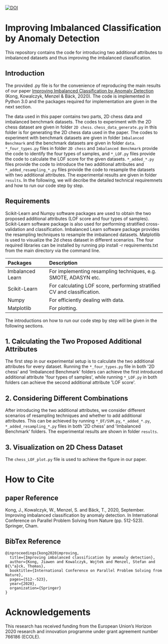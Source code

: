 [![DOI](https://zenodo.org/badge/405991909.svg)](https://zenodo.org/badge/latestdoi/405991909)
# Improving Imbalanced Classification by Anomaly Detection
This repository contains the code for introducing two additional attributes to imbalanced datasets and thus improving the imbalanced classification. 

## Introduction
The provided .py file is for the convenience of reproducing the main results of our paper [Improving Imbalanced Classification by Anomaly Detection](https://link.springer.com/chapter/10.1007/978-3-030-58112-1_35) (Kong, Kowalczyk, Menzel & Bäck, 2020). The code is implemented in Python 3.0 and the packages required for implementation are given in the next section.

The data used in this paper contains two parts, 2D chess data and imbalanced benchmark datasets. The codes to experiment with the 2D chess dataset are given in folder `2D chess`. `chess_data_generate.py` in this folder is for generating the 2D chess data used in the paper. The codes to experiment with benchmark datasets are given in folder `Imbalanced Benchmark` and the benchmark datasets are given in folder `data`. `*_four_types.py` files in folder `2D chess` and `Imbalanced Benchmark` provide the code to identify the four types of samples, and `*_LOF.py` files provide the code to calculate the LOF score for the given datasets. `*_added_*.py` files provide the code to introduce the two additional attributes and `*_added_resampling_*.py` files provide the code to resample the datasets with two additional attributes. The experimental results are given in folder `results`. In the following, we will decribe the detailed technical requiremnets and how to run our code step by step.

## Requirements

Scikit-Learn and Numpy software packages are used to obtain the two proposed additional attributes (LOF score and four types of samples). Scikit-Learn software package is also used for performing stratified cross-validation and classification. Imbalanced Learn software package provides the resampling techniques to resample the imbalanced datasets. Matplotlib is used to visualize the 2d chess dataset in different scenarios. The four required libraries can be installed by running pip install -r requirements.txt from the main directory via the command line.

| Packages | Description |
| :----------- | :------------ | 
| Imbalanced Learn | For implementing resampling techniques, e.g. SMOTE, ADASYN etc. | 
| Scikit-Learn | For calculating LOF score, performing stratified CV and classification. |
| Numpy | For efficiently dealing with data. |
| Matplotlib | For plotting.|

The introductions on how to run our code step by step will be given in the following sections.

## 1. Calculating the Two Proposed Additional Attributes

The first step in our experimental setup is to calculate the two additional attributes for every dataset. Running the `*_four_types.py` file in both '2D chess' and 'Imbalanced Benchmark' folders can achieve the first introduced additional attribute 'four types of samples', while running `*_LOF.py` in both folders can achieve the second additional attribute 'LOF score'.

## 2. Considering Different Combinations

After introducing the two additional attributes, we consider different scenarios of resampling techniques and whether to add additional attributes. This can be achieved by running `*_DT/SVM.py`, `*_added_*.py`, `*_added_resampling_*.py` files in both '2D chess' and 'Imbalanced Benchmark' folders. The experimental results are shown in folder `results`.

## 3. Visualization on 2D Chess Dataset

The `chess_LOF_plot.py` file is used to achieve the figure in our paper.

# How to Cite
## paper Reference
Kong, J., Kowalczyk, W., Menzel, S. and Bäck, T., 2020, September. Improving imbalanced classification by anomaly detection. In International Conference on Parallel Problem Solving from Nature (pp. 512-523). Springer, Cham.

## BibTex Reference
```
@inproceedings{kong2020improving,
  title={Improving imbalanced classification by anomaly detection},
  author={Kong, Jiawen and Kowalczyk, Wojtek and Menzel, Stefan and B{\"a}ck, Thomas},
  booktitle={International Conference on Parallel Problem Solving from Nature},
  pages={512--523},
  year={2020},
  organization={Springer}
}
```

# Acknowledgements
This research has received funding from the European Union’s Horizon 2020 research and innovation programme under grant agreement number 766186 (ECOLE).

